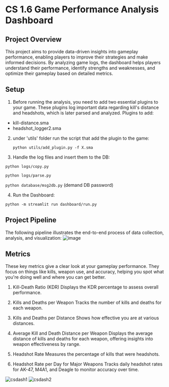 # CS 1.6 Game Performance Analysis Dashboard

## Project Overview

This project aims to provide data-driven insights into gameplay performance, enabling players to improve their strategies and make informed decisions. By analyzing game logs, the dashboard helps players understand their performance, identify strengths and weaknesses, and optimize their gameplay based on detailed metrics.

## Setup
1. Before running the analysis, you need to add two essential plugins to your game. These plugins log important data regarding kill's distance and headshots, which is later parsed and analyzed.
Plugins to add:
 - kill-distance.sma
 - headshot_logger2.sma
   
2. under 'utils' folder run the script that add the plugin to the game:
   
   ```python utils/add_plugin.py -f X.sma```
   
4. Handle the log files and insert them to the DB:

  ```python logs/copy.py```

  ```python logs/parse.py```

  ```python database/msg2db.py``` (demand DB password)


4. Run the Dashboard:
   
```python -m streamlit run dashboard/run.py```



## Project Pipeline

The following pipeline illustrates the end-to-end process of data collection, analysis, and visualization:
![image](https://github.com/user-attachments/assets/5053024c-cf24-4162-b125-3251d119afb2)

## Metrics

These key metrics give a clear look at your gameplay performance. They focus on things like kills, weapon use, and accuracy, helping you spot what you're doing well and where you can get better.

1. Kill-Death Ratio (KDR)
Displays the KDR percentage to assess overall performance.

2. Kills and Deaths per Weapon
Tracks the number of kills and deaths for each weapon.

3. Kills and Deaths per Distance
Shows how effective you are at various distances.

4. Average Kill and Death Distance per Weapon
Displays the average distance of kills and deaths for each weapon, offering insights into weapon effectiveness by range.

5. Headshot Rate
Measures the percentage of kills that were headshots.

6. Headshot Rate per Day for Major Weapons
Tracks daily headshot rates for AK-47, M4A1, and Deagle to monitor accuracy over time.


![csdash1](https://github.com/user-attachments/assets/7f514f19-d0cc-4a2a-b15f-d3c71956c7e7)
![csdash2](https://github.com/user-attachments/assets/aa595f33-88d4-4da4-a749-2bfee46847bd)




